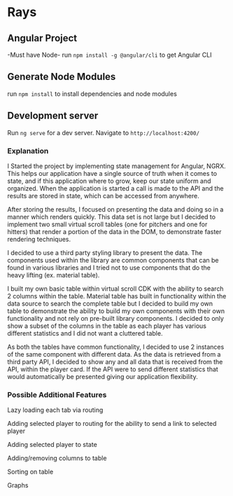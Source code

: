 # Rays

## Angular Project

-Must have Node-
run `npm install -g @angular/cli` to get Angular CLI

## Generate Node Modules

run `npm install` to install dependencies and node modules

## Development server

Run `ng serve` for a dev server. Navigate to `http://localhost:4200/`

### Explanation

I Started the project by implementing state management for Angular, NGRX. This helps our application have a single source of truth when it comes to state, and if this application where to grow, keep our state uniform and organized. When the application is started a call is made to the API and the results are stored in state, which can be accessed from anywhere.

After storing the results, I focused on presenting the data and doing so in a manner which renders quickly. This data set is not large but I decided to implement two small virtual scroll tables (one for pitchers and one for hitters) that render a portion of the data in the DOM, to demonstrate faster rendering techniques.

I decided to use a third party styling library to present the data. The components used within the library are common components that can be found in various libraries and I tried not to use components that do the heavy lifting (ex. material table).

I built my own basic table within virtual scroll CDK with the ability to search 2 columns within the table. Material table has built in functionality within the data source to search the complete table but I decided to build my own table to demonstrate the ability to build my own components with their own functionality and not rely on pre-built library components. I decided to only show a subset of the columns in the table as each player has various different statistics and I did not want a cluttered table.

As both the tables have common functionality, I decided to use 2 instances of the same component with different data. As the data is retrieved from a third party API, I decided to show any and all data that is received from the API, within the player card. If the API were to send different statistics that would automatically be presented giving our application flexibility.

### Possible Additional Features

Lazy loading each tab via routing

Adding selected player to routing for the ability to send a link to selected player

Adding selected player to state

Adding/removing columns to table

Sorting on table

Graphs

